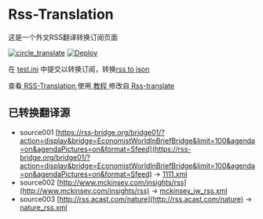# Rss-Translation

这是一个外文RSS翻译转换订阅页面 

[![circle_translate](https://github.com/danfengdd/Rss-Translation/actions/workflows/circle_translate.yml/badge.svg)](https://github.com/danfengdd/Rss-Translation/actions/workflows/circle_translate.yml)
[![Deploy](https://github.com/danfengdd/Rss-Translation/actions/workflows/jekyll-gh-pages.yml/badge.svg)](https://github.com/danfengdd/Rss-Translation/actions/workflows/jekyll-gh-pages.yml)

在 [test.ini](https://github.com/danfengdd/Rss-Translation/blob/main/test.ini) 中提交以转换订阅，转换[rss to json](https://rss2json.com/)

查看[ RSS-Translation ](https://danfengdd.github.io/RSS-Translation)使用[ 教程 ](https://www.danfengdd.net/tutorial/644)修改自[ Rss-translate ](https://github.com/rcy1314/Rss-Translation/)

## 已转换翻译源

 - source001 [https://rss-bridge.org/bridge01/?action=display&bridge=EconomistWorldInBriefBridge&limit=100&agenda=on&agendaPictures=on&format=Sfeed](https://rss-bridge.org/bridge01/?action=display&bridge=EconomistWorldInBriefBridge&limit=100&agenda=on&agendaPictures=on&format=Sfeed) -> [1111.xml](rss/1111.xml)
 - source002 [http://www.mckinsey.com/insights/rss](http://www.mckinsey.com/insights/rss) -> [mckinsey_iw_rss.xml](rss/mckinsey_iw_rss.xml)
 - source003 [http://rss.acast.com/nature](http://rss.acast.com/nature) -> [nature_rss.xml](rss/nature_rss.xml)
